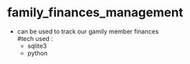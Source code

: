 # family_finances_management
- can be used to track our gamily member finances<br> 
#tech used :
    - sqlite3
    - python
